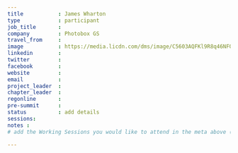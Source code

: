 ```yaml
---
title           : James Wharton
type            : participant
job_title       :
company         : Photobox GS
travel_from     :
image           : https://media.licdn.com/dms/image/C5603AQFKl9R8q46NFQ/profile-displayphoto-shrink_800_800/0?e=1531958400&v=beta&t=u0n4_61gpAQAIycaHHgYXRe-bPy25RcgQ-t2I6XzgO4
linkedin        :
twitter         :
facebook        :
website         :
email           :
project_leader  :
chapter_leader  :
regonline       :
pre-summit      :
status          : add details
sessions:
notes :
# add the Working Sessions you would like to attend in the meta above (use the session's title) e.g. sessions (one per line): -Security Playbooks Diagrams -Hackathon Daily Sessions

---
```


<!-- put more details about participant here -->
